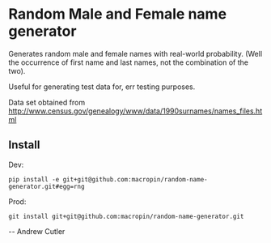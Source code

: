 # Random Male and Female name generator

Generates random male and female names with real-world probability. (Well the occurrence of first name and last names, not the combination of the two).

Useful for generating test data for, err testing purposes.

Data set obtained from http://www.census.gov/genealogy/www/data/1990surnames/names_files.html

## Install

Dev:

    pip install -e git+git@github.com:macropin/random-name-generator.git#egg=rng

Prod:

    git install git+git@github.com:macropin/random-name-generator.git

-- Andrew Cutler
